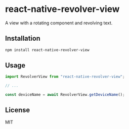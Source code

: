 # react-native-revolver-view

A view with a rotating component and revolving text.

## Installation

```sh
npm install react-native-revolver-view
```

## Usage

```js
import RevolverView from "react-native-revolver-view";

// ...

const deviceName = await RevolverView.getDeviceName();
```

## License

MIT
